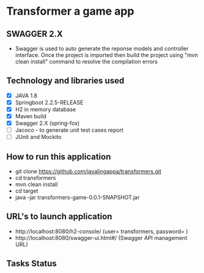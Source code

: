 # Transformer a game app

## SWAGGER 2.X
* Swagger is used to auto generate the reponse models and controller interface. Once the project is imported then
   build the project using "mvn clean install" command to resolve the compilation errors 

 ## Technology and libraries used ##
 
 - [x] JAVA 1.8
 - [x] Springboot 2.2.5-RELEASE
 - [x] H2 in memory database
 - [x] Maven build
 - [x] Swagger 2.X (spring-fox)
  - [ ] Jacoco - to generate unit test cases report
 - [ ] JUnit and Mockito

## How to run this application ##
 * git clone https://github.com/javalingappa/transformers.git
 * cd transformers
 * mvn clean install
 * cd target 
 * java -jar  transformers-game-0.0.1-SNAPSHOT.jar
 
 ## URL's to launch application ##
 * http://localhost:8080/h2-console/   (user= transformers, password= )
 * http://localhost:8080/swagger-ui.html#/  (Swagger API management URL)
 
 
 ## Tasks Status ##
 


 